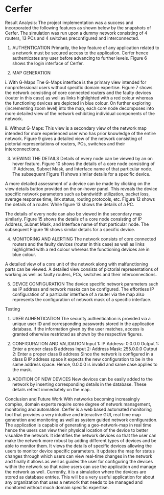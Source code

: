 # Cerfer

Result Analysis:
The project implementation was a success and incorporated the following features as shown below by the snapshots of Cerfer. The simulation was run upon a dummy network consisting of 4 routers, 13 PCs and 4 switches preconfigured and interconnected. 

1. AUTHENTICATION
Primarily, the key feature of any application related to a network must be secured access to the application. Cerfer hence authenticates any user before advancing to further levels. Figure 6 shows the login interface of Cerfer.

2. MAP GENERATION

i. With G-Maps
The G-Maps interface is the primary view intended for nonprofessional users without specific domain expertise. Figure 7 shows the network consisting of core connected routers and the faulty devices (router in this case) as well as links highlighted with a red colour whereas the functioning devices are depicted in blue colour. On further exploring (incrementing zoom level) into the map, each core node decomposes into more detailed view of the network exhibiting individual components of the network.

ii. Without G-Maps:
This view is a secondary view of the network map intended for more experienced user who has prior knowledge of the entire network. Figure 9 gives a detailed view of the network consisting of pictorial representations of routers, PCs, switches and their interconnections.


3. VIEWING THE DETAILS
Details of every node can be viewed by an on hover feature. Figure 10 shows the details of a core node consisting of IP Address, Subnet Mask, and Interface name of that particular node. The subsequent Figure 11 shows similar details for a specific device.

A more detailed assessment of a device can be made by clicking on the view details button provided on the on-hover panel. This reveals the device specific network parameters such as bandwidth utilization, packet loss, average response time, link status, routing protocols, etc. Figure 12 shows the details of a router. While figure 13 shows the details of a PC.

The details of every node can also be viewed in the secondary map similarly. 
Figure 15 shows the details of a core node consisting of IP Address, Subnet Mask, and Interface name of that particular node. The subsequent Figure 16 shows similar details for a specific device.

4.  MONITORING AND ALERTING
The network consists of core connected routers and the faulty devices (router in this case) as well as links highlighted with a red colour whereas the functioning devices are in blue colour.


A detailed view of a core unit of the network along with malfunctioning parts can be viewed. A detailed view consists of pictorial representations of working as well as faulty routers, PCs, switches and their interconnections.


5. DEVICE CONFIGURATION
The device specific network parameters such as IP address and network masks can be configured. The effortless IP configuration of a particular interface of a router via the map also represents the configuration of network mask of a specific interface.



Testing
1. USER AUHENTICATION
The security authentication is provided via a unique user ID and corresponding passwords stored in the application database. If the information given by the user matches, access is granted otherwise restricted as shown by the respective figures.

2. CONFIGURATION AND VALIDATION
Input 1:	IP Address: 0.0.0.0
Output 1:	Enter a proper class B address
Input 2:	Address Mask: 255.0.0.0 
Output 2:	Enter a proper class B address
Since the network is configured in a class B IP address space it expects the new configuration to be in the same address space. Hence, 0.0.0.0 is invalid and same case applies to the mask.

3. ADDITION OF NEW DEVICES
New devices can be easily added to the network by inserting corresponding details in the database. These details reflect immediately on the map. 

Conclusion and Future Work
With networks becoming increasingly complex, domain experts require some degree of network management, monitoring and automation. Cerfer is a web based automated monitoring tool that provides a very intuitive and interactive GUI, real time map generation and monitoring as well as system guided network configuration. The application is capable of generating a geo-network-map in real time hence the users can view their physical location of the device to better visualize the network. It identifies the network devices so that the user can make the network more robust by adding different types of devices and be able to monitor them. It views the details of specific devices allowing the users to monitor device specific parameters. It updates the map for status changes through which users can view real-time changes in the network and finally it allows as well as guides the user for configuring the devices within the network so that naïve users can use the application and manage the network as well. Currently, it is a simulation where the devices are stored as database entries. This will be a very useful application for about any organization that uses a network that needs to be managed and monitored without much domain specific expertise.

